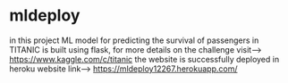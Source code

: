 # mldeploy
in this project ML model for predicting the survival of passengers in TITANIC is built using flask, 
for more details on the challenge visit-->
https://www.kaggle.com/c/titanic
the website is successfully deployed in heroku
website link--> https://mldeploy12267.herokuapp.com/
